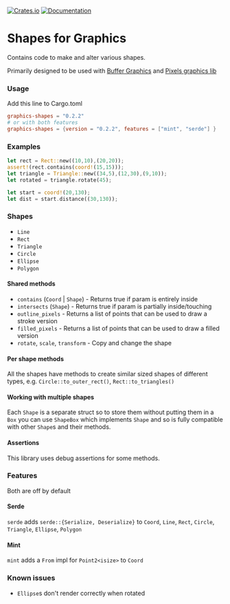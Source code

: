 [![Crates.io](https://img.shields.io/crates/v/graphics-shapes)](https://crates.io/crates/graphics-shapes "Crates.io version")
[![Documentation](https://img.shields.io/docsrs/graphics-shapes)](https://docs.rs/graphics-shapes "Documentation")

# Shapes for Graphics

Contains code to make and alter various shapes.

Primarily designed to be used with [Buffer Graphics](https://github.com/emmabritton/buffer-graphics-lib) and [Pixels graphics lib](https://github.com/emmabritton/pixel-graphics-lib)

### Usage

Add this line to Cargo.toml
```toml
graphics-shapes = "0.2.2"
# or with both features
graphics-shapes = {version = "0.2.2", features = ["mint", "serde"] }
```

### Examples 

```rust
let rect = Rect::new((10,10),(20,20));
assert!(rect.contains(coord!(15,15)));
let triangle = Triangle::new((34,5),(12,30),(9,10));
let rotated = triangle.rotate(45);

let start = coord!(20,130);
let dist = start.distance((30,130));
```

### Shapes

* `Line` 
* `Rect` 
* `Triangle`
* `Circle`
* `Ellipse`
* `Polygon`

#### Shared methods

* `contains` (`Coord` | `Shape`) - Returns true if param is entirely inside 
* `intersects` (`Shape`) - Returns true if param is partially inside/touching
* `outline_pixels` - Returns a list of points that can be used to draw a stroke version
* `filled_pixels` - Returns a list of points that can be used to draw a filled version
* `rotate`, `scale`, `transform` - Copy and change the shape

#### Per shape methods

All the shapes have methods to create similar sized shapes of different types, e.g. `Circle::to_outer_rect()`, `Rect::to_triangles()`

#### Working with multiple shapes

Each `Shape` is a separate struct so to store them without putting them in a `Box` you can use `ShapeBox` which implements `Shape` and so is fully compatible with other `Shape`s and their methods.

#### Assertions

This library uses debug assertions for some methods.

### Features

Both are off by default

#### Serde

`serde` adds `serde::{Serialize, Deserialize}` to `Coord`, `Line`, `Rect`, `Circle`, `Triangle`, `Ellipse`, `Polygon`

#### Mint

`mint` adds a `From` impl for `Point2<isize>` to `Coord`

### Known issues

- `Ellipse`s don't render correctly when rotated